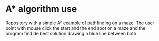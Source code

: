 # A* algorithm use
Repository with a simple A* example of pathfinding on a maze. The user point with mouse click the start and the end spot on a maze and the program find de best solution drawing a blue line between both
